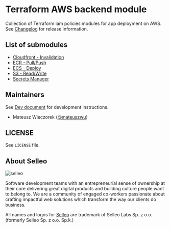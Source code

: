 # Terraform AWS backend module

Collection of Terraform iam policies modules for app deployment on AWS. See [Changelog](https://github.com/Selleo/terraform-aws-iam/blob/main/CHANGELOG.md) for release information.

## List of submodules

* [Cloudfront - Invalidation](https://registry.terraform.io/modules/Selleo/iam/aws/latest/submodules/cloudfront-invalidation)
* [ECR - Pull/Push](https://registry.terraform.io/modules/Selleo/iam/aws/latest/submodules/ecr-pull-push)
* [ECS - Deploy](https://registry.terraform.io/modules/Selleo/iam/aws/latest/submodules/ecs-deploy)
* [S3 - Read/Write](https://registry.terraform.io/modules/Selleo/iam/aws/latest/submodules/s3-read-write)
* [Secrets Manager](https://registry.terraform.io/modules/Selleo/iam/aws/latest/submodules/secrets-manager)

## Maintainers

See [Dev document](https://github.com/Selleo/terraform-aws-backend/blob/main/DEV.md) for development instructions.

* Mateusz Wieczorek ([@mateuszwu](https://github.com/mateuszwu))

## LICENSE

See `LICENSE` file.

## About Selleo

![selleo](https://raw.githubusercontent.com/Selleo/selleo-resources/master/public/github_footer.png)

Software development teams with an entrepreneurial sense of ownership at their core delivering great digital products and building culture people want to belong to. We are a community of engaged co-workers passionate about crafting impactful web solutions which transform the way our clients do business.

All names and logos for [Selleo](https://selleo.com/about) are trademark of Selleo Labs Sp. z o.o. (formerly Selleo Sp. z o.o. Sp.k.)
